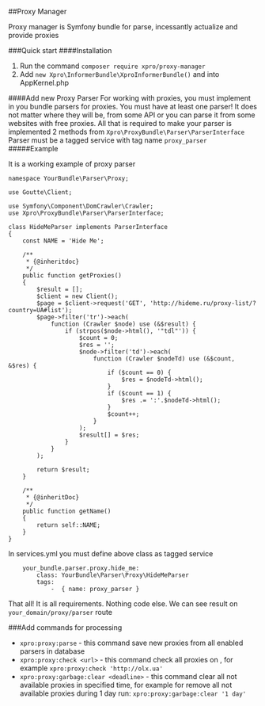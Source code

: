 ##Proxy Manager

Proxy manager is Symfony bundle for parse, incessantly actualize and provide proxies

###Quick start
####Installation
1. Run the command `composer require xpro/proxy-manager`
2. Add `new Xpro\InformerBundle\XproInformerBundle()` and into AppKernel.php

####Add new Proxy Parser
For working with proxies, you must implement in you bundle parsers for proxies.
You must have at least one parser!
It does not matter where they will be, from some API or you can parse it from some websites with free proxies.
All that is required to make your parser is implemented 2 methods from `Xpro\ProxyBundle\Parser\ParserInterface`
Parser must be a tagged service with tag name `proxy_parser`
#####Example

It is a working example of proxy parser
```
namespace YourBundle\Parser\Proxy;

use Goutte\Client;

use Symfony\Component\DomCrawler\Crawler;
use Xpro\ProxyBundle\Parser\ParserInterface;

class HideMeParser implements ParserInterface
{
    const NAME = 'Hide Me';

    /**
     * {@inheritdoc}
     */
    public function getProxies()
    {
        $result = [];
        $client = new Client();
        $page = $client->request('GET', 'http://hideme.ru/proxy-list/?country=UA#list');
        $page->filter('tr')->each(
            function (Crawler $node) use (&$result) {
                if (strpos($node->html(), '"tdl"')) {
                    $count = 0;
                    $res = '';
                    $node->filter('td')->each(
                        function (Crawler $nodeTd) use (&$count, &$res) {
                            if ($count == 0) {
                                $res = $nodeTd->html();
                            }
                            if ($count == 1) {
                                $res .= ':'.$nodeTd->html();
                            }
                            $count++;
                        }
                    );
                    $result[] = $res;
                }
            }
        );

        return $result;
    }

    /**
     * {@inheritDoc}
     */
    public function getName()
    {
        return self::NAME;
    }
}
```

In services.yml you must define above class as tagged service
```
    your_bundle.parser.proxy.hide_me:
        class: YourBundle\Parser\Proxy\HideMeParser
        tags:
            -  { name: proxy_parser }
```

That all! It is all requirements. Nothing code else. We can see result on `your_domain/proxy/parser` route 

###Add commands for processing
* `xpro:proxy:parse` - this command save new proxies from all enabled parsers in database
* `xpro:proxy:check <url>` - this command check all proxies on <url>, for example `xpro:proxy:check 'http://olx.ua'`
* `xpro:proxy:garbage:clear <deadline>` - this command clear all not available proxies in specified time, for example for remove all not available proxies during 1 day run: `xpro:proxy:garbage:clear '1 day'`
